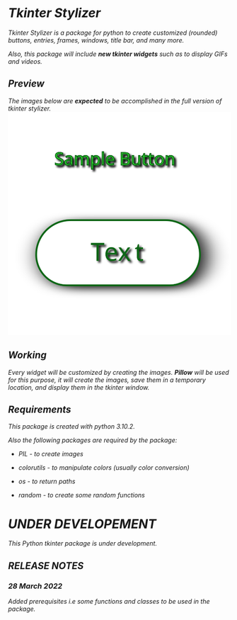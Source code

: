 # _Tkinter Stylizer_
_Tkinter Stylizer is a package for python to create customized (rounded) buttons, entries, frames, windows, title bar, and many more._

_Also, this package will include **new tkinter widgets** such as to display GIFs and videos._

## _Preview_
_The images below are **expected** to be accomplished in the full version of tkinter stylizer._
![alt text](/Images/Sample%20Button.svg)

## _Working_
_Every widget will be customized by creating the images. **Pillow** will be used for this purpose, it will create the images, save them in a temporary location, and display them in the tkinter window._

## _Requirements_
_This package is created with python 3.10.2._

_Also the following packages are required by the package:_

* _PIL - to create images_

* _colorutils - to manipulate colors (usually color conversion)_

* _os - to return paths_

* _random - to create some random functions_

# _*UNDER DEVELOPEMENT*_
_This Python tkinter package is under development._
## _*RELEASE NOTES*_

### _*28 March 2022*_
_Added prerequisites i.e some functions and classes to be used in the package._
